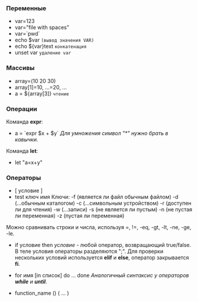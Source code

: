 ### Переменные
- var=123
- var="file with spaces"
- var=\`pwd\`
- echo $var `(вывод значения VAR)`
- echo ${var}text `конкатенация`
- unset var `удаление var`

### Массивы
- array=(10 20 30)
- array[1]=10, ...=20, ...
- a = ${array[3]} `чтение`

### Операции
Команда **expr**:
- a = \`expr $x + $y\`
*Для умножения символ "\*" нужно брать в кавычки.*

Команда **let**:
- let "a=x+y"

### Операторы
- [ условие ] 
- test ключ имя
Ключи: 
-f (является ли файл обычным файлом) 
-d (...обычным каталогом)
-c (...символьным устройством)
-r (доступен ли для чтения)
-w (...записи)
-s (не является ли пустым)
-n (не пустая ли переменная)
-z (пустая ли переменная)

Можно сравнивать строки и числа, используя =, !=, -eq, -gt, -lt, -ne, -ge, -le.

- if условие then
*условие* - любой оператор, возвращающий true/false.
В теле условия операторы разделяются ";". Для проверки нескольких условий используется **elif** и **else**, оператор закрывается **fi**.

- for имя [in список] 
do
...
done
*Аналогичный синтаксис у операторов **while** и **until**.*

- function_name ()
(
...
)